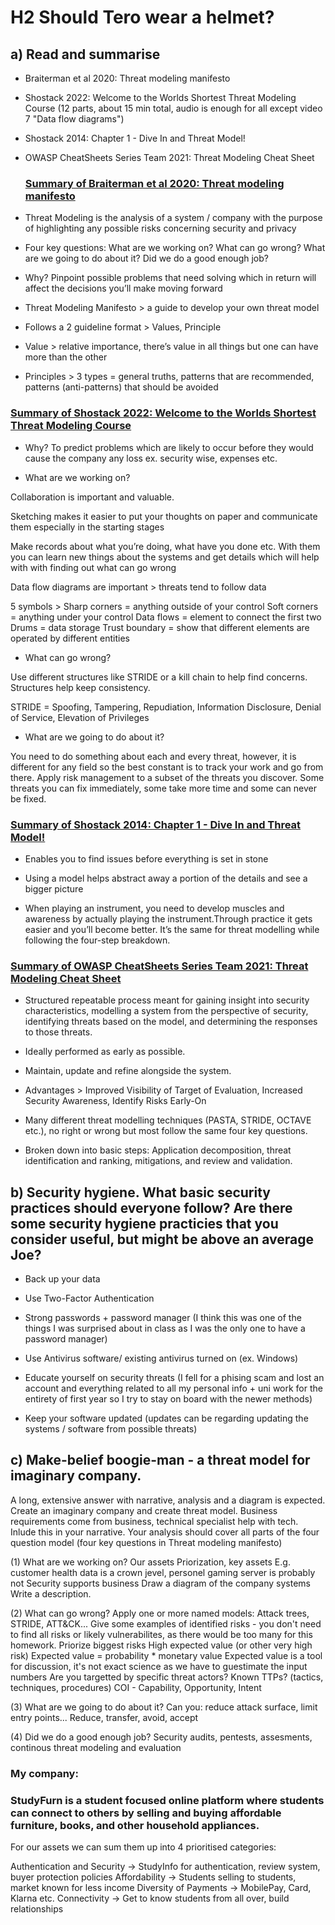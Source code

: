 # H2 Should Tero wear a helmet?

## a) Read and summarise
- Braiterman et al 2020: Threat modeling manifesto
- Shostack 2022: Welcome to the Worlds Shortest Threat Modeling Course (12 parts, about 15 min total, audio is enough for all except video 7 "Data flow diagrams")
- Shostack 2014: Chapter 1 - Dive In and Threat Model!
- OWASP CheatSheets Series Team 2021: Threat Modeling Cheat Sheet
  
  
  ### [Summary of Braiterman et al 2020: Threat modeling manifesto](https://www.threatmodelingmanifesto.org/)

-	Threat Modeling is the analysis of a system / company with the purpose of highlighting any possible risks concerning security and privacy

-	Four key questions: What are we working on? What can go wrong? What are we going to do about it? Did we do a good enough job?

-	Why? Pinpoint possible problems that need solving which in return will affect the decisions you’ll make moving forward

-	Threat Modeling Manifesto > a guide to develop your own threat model

-	Follows a 2 guideline format > Values, Principle

-	Value > relative importance, there’s value in all things but one can have more than the other

-	Principles >  3 types = general truths, patterns that are recommended, patterns (anti-patterns) that should be avoided


  ### [Summary of Shostack 2022: Welcome to the Worlds Shortest Threat Modeling Course](https://www.youtube.com/playlist?list=PLCVhBqLDKoOOZqKt74QI4pbDUnXSQo0nf)

-	Why? To predict problems which are likely to occur before they would cause the company any loss ex. security wise, expenses etc.

-	What are we working on?
  
Collaboration is important and valuable.

Sketching makes it easier to put your thoughts on paper and communicate them especially in the starting stages 

Make records about what you’re doing, what have you done etc. With them you can learn new things about the systems and get details which will help with with finding out what can go wrong

Data flow diagrams are important > threats tend to follow data

5 symbols >
Sharp corners = anything outside of your control
Soft corners = anything under your control
Data flows = element to connect the first two
Drums = data storage
Trust boundary = show that different elements are operated by different entities

-	What can go wrong?
  
Use different structures like STRIDE or a kill chain to help find concerns. Structures help keep consistency.

STRIDE = Spoofing, Tampering, Repudiation, Information Disclosure, Denial of Service, Elevation of Privileges


-	What are we going to do about it?
  
You need to do something about each and every threat, however, it is different for any field so the best constant is to track your work and go from there.
Apply risk management to a subset of the threats you discover. Some threats you can fix immediately, some take more time and some can never be fixed.


  ### [Summary of Shostack 2014: Chapter 1 - Dive In and Threat Model!](https://www.oreilly.com/library/view/threat-modeling-designing/9781118810057/9781118810057c01.xhtml#c1)

  -	Enables you to find issues before everything is set in stone
    
  -	Using a model helps abstract away a portion of the details and see a bigger picture
    
  -	When playing an instrument, you need to develop muscles and awareness by actually playing the instrument.Through practice it gets easier and you’ll become better. It’s the same for threat modelling while following the four-step breakdown.


  ### [Summary of OWASP CheatSheets Series Team 2021: Threat Modeling Cheat Sheet](https://cheatsheetseries.owasp.org/cheatsheets/Threat_Modeling_Cheat_Sheet.html)

  -	Structured repeatable process meant for gaining insight into security characteristics, modelling a system from the perspective of security, identifying threats based on the model, and determining the responses to those threats.

-	Ideally performed as early as possible.

-	Maintain, update and refine alongside the system.

-	Advantages > Improved Visibility of Target of Evaluation, Increased Security Awareness, Identify Risks Early-On 

-	Many different threat modelling techniques (PASTA, STRIDE, OCTAVE etc.), no right or wrong but most follow the same four key questions.

-	Broken down into basic steps: Application decomposition, threat identification and ranking, mitigations, and review and validation.


## b) Security hygiene. What basic security practices should everyone follow? Are there some security hygiene practicies that you consider useful, but might be above an average Joe?

-	Back up your data 

-	Use Two-Factor Authentication

-	Strong passwords + password manager (I think this was one of the things I was surprised about in class as I was the only one to have a password manager)

-	Use Antivirus software/ existing antivirus turned on (ex. Windows)

-	Educate yourself on security threats (I fell for a phising scam and lost an account and everything related to all my personal info + uni work for the entirety of first year so I try to stay on board with the newer methods)

-	Keep your software updated (updates can be regarding updating the systems / software from possible threats)

## c) Make-belief boogie-man - a threat model for imaginary company.

A long, extensive answer with narrative, analysis and a diagram is expected.
Create an imaginary company and create threat model.
Business requirements come from business, technical specialist help with tech. Inlude this in your narrative.
Your analysis should cover all parts of the four question model (four key questions in Threat modeling manifesto)

(1) What are we working on?
Our assets
Priorization, key assets
E.g. customer health data is a crown jevel, personel gaming server is probably not
Security supports business
Draw a diagram of the company systems
Write a description.

(2) What can go wrong?
Apply one or more named models: Attack trees, STRIDE, ATT&CK...
Give some examples of identified risks - you don't need to find all risks or likely vulnerabilites, as there would be too many for this homework.
Priorize biggest risks
High expected value (or other very high risk)
Expected value = probability * monetary value
Expected value is a tool for discussion, it's not exact science as we have to guestimate the input numbers
Are you targetted by specific threat actors?
Known TTPs? (tactics, techniques, procedures)
COI - Capability, Opportunity, Intent

(3) What are we going to do about it?
Can you: reduce attack surface, limit entry points...
Reduce, transfer, avoid, accept

(4) Did we do a good enough job?
Security audits, pentests, assesments, continous threat modeling and evaluation


### My company: 

### StudyFurn is a student focused online platform where students can connect to others by selling and buying affordable furniture, books, and other household appliances.

For our assets we can sum them up into 4 prioritised categories:

Authentication and Security -> StudyInfo for authentication, review system, buyer protection policies
Affordability -> Students selling to students, market known for less income
Diversity of Payments -> MobilePay, Card, Klarna etc.
Connectivity -> Get to know students from all over, build relationships





  


